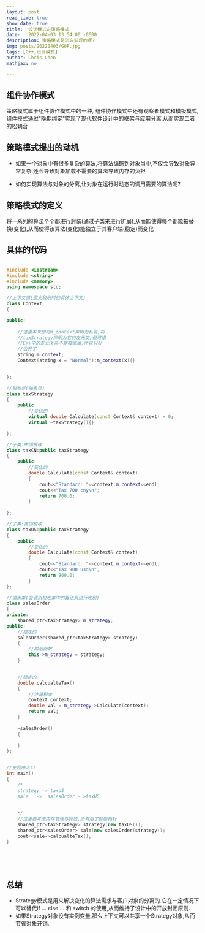 ```yaml
---
layout: post
read_time: true
show_date: true
title:  设计模式之策略模式
date:   2022-04-03 13:54:00 -0600
description: 策略模式是怎么实现的呢?
img: posts/20220403/GOF.jpg
tags: [C++,设计模式]
author: Chris Chen
mathjax: no

---
```





## 组件协作模式

策略模式属于组件协作模式中的一种, 组件协作模式中还有观察者模式和模板模式, 组件模式通过"晚期绑定"实现了现代软件设计中的框架与应用分离,从而实现二者的松耦合



## 策略模式提出的动机

* 如果一个对象中有很多复杂的算法,将算法编码到对象当中,不仅会导致对象异常复杂,还会导致对象加载不需要的算法导致内存的负担

* 如何实现算法与对象的分离,让对象在运行时动态的调用需要的算法呢?

  

## 策略模式的定义

将一系列的算法个个都进行封装(通过子类来进行扩展),从而能使得每个都能被替换(变化),从而使得该算法(变化)能独立于其客户端(稳定)而变化



## 具体的代码

```c++

#include <iostream>
#include <string>
#include <memory>
using namespace std;

//上下文类(定义税收时的具体上下文)
class Context
{

public:
    
    //这里本来想将m_context声明为私有,将
    //taxStrategy声明为它的友元类,但可惜
    //C++中的友元关系不能被继承,所以只好
    //公开了
    string m_context; 
    Context(string x = "Normal"):m_context(x){}
    

};

//税收类(抽象类)
class taxStrategy
{
    public:
    	//变化的
        virtual double Calculate(const Context& context) = 0;
        virtual ~taxStrategy(){}

};

//子类:中国税收
class taxCN:public taxStrategy
{
    public:
    	//变化的
        double Calculate(const Context& context)
        {
            cout<<"Standard: "<<context.m_context<<endl;
            cout<<"Tax 700 cny\n";
            return 700.0;
        }
    
};

//子类:美国税收
class taxUS:public taxStrategy
{
    public:
    	//变化的
        double Calculate(const Context& context)
        {
            cout<<"Standard: "<<context.m_context<<endl;
            cout<<"Tax 900 usd\n";
            return 900.0;
        }
};

//销售类(会调用税收类中的算法来进行收税)
class salesOrder
{
private:
    shared_ptr<taxStrategy> m_strategy;
public:
    //稳定的
    salesOrder(shared_ptr<taxStrategy> strategy)
    {
        //构造函数
        this->m_strategy = strategy;
    }
    

    //稳定的
    double calcualteTax()
    {
        //计算税收
        Context context;
        double val = m_strategy->Calculate(context);
        return val;
    }
    
    ~salesOrder()
    {
        
    }
};


//主程序入口
int main()
{
    /*
    strategy -> taxUS
    sale   ->  salesOrder - >taxUS 
    
    
    */
    //这里要考虑内存管理与释放,所有用了智能指针
	shared_ptr<taxStrategy> strategy(new taxUS());
	shared_ptr<salesOrder> sale(new salesOrder(strategy));
    cout<<sale->calcualteTax();
}

 

 
```

## 总结

* Strategy模式是用来解决变化的算法需求与客户对象的分离的.它在一定情况下可以替代if ... else ... 和 switch 的使用,从而维持了设计中的开放封闭原则.
* 如果Strategy对象没有实例变量,那么上下文可以共享一个Strategy对象,从而节省对象开销.